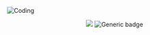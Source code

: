 <img align="center" alt="Coding" src="https://media.discordapp.net/attachments/546002217711435798/994314888602210334/Group_1_1.png?width=994&height=459">

<div align="center">
  
![](https://komarev.com/ghpvc/?username=yuriMartins&color=blueviolet&label=Visualizações) 
 ![Generic badge](https://img.shields.io/badge/Repositórios-11-blueviolet)

</div>
